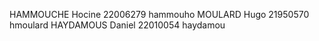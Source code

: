 HAMMOUCHE Hocine 22006279 hammouho
MOULARD Hugo 21950570 hmoulard
HAYDAMOUS Daniel 22010054 haydamou
